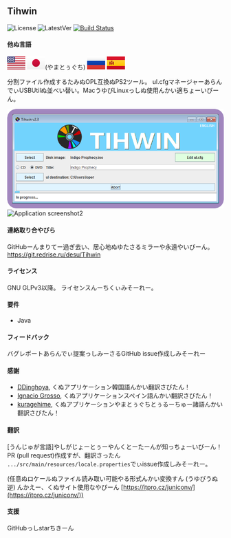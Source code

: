 ## Tihwin
![License](https://img.shields.io/badge/License-GPLv3-blue.svg) ![LatestVer](https://img.shields.io/github/release/developersu/Tihwin.svg) [![Build Status](https://ci.redrise.ru/api/badges/desu/Tihwin/status.svg)](https://ci.redrise.ru/desu/Tihwin)

#### 他ぬ言語
[![英語](flag/us-flag.svg)](README.md) 
[![やまとぅぐち](flag/jp-flag.svg)](README_JP.md)(やまとぅぐち) 
[![ロシア語](flag/ru-flag.svg)](README_RU.md)
[![Spanish](flag/es-flag.svg)](README_ES.md)

分割ファイル作成するたみぬOPL互換ぬPS2ツール。 ul.cfgマネージャーあらんでぃUSBUtilぬ並べい替い。MacうゆびLinuxっしぬ使用んかい適ちょーいびーん。

![Application screenshot1](screenshots/1.png)
![Application screenshot2](screenshots/2.png)

#### 連絡取り合やびら

GitHubーんまりてー過ぎ去い、居心地ぬゆたさるミラーや永遠やいびーん。 https://git.redrise.ru/desu/Tihwin

#### ライセンス

GNU GLPv3以降。 ライセンスんーちくぃみそーれー。

#### 要件

* Java

#### フィードバック

バグレポートあらんでぃ提案っしみーさるGitHub issue作成しみそーれー

#### 感謝

* [DDinghoya](https://github.com/DDinghoya), くぬアプリケーション韓国語んかい翻訳さびたん！
* [Ignacio Grosso](https://github.com/blckbearx), くぬアプリケーションスペイン語んかい翻訳さびたん！
* [kuragehime](https://github.com/kuragehimekurara1), くぬアプリケーションやまとぅぐちとぅるーちゅー諸語んかい翻訳さびたん！

#### 翻訳

[うんじゅが言語]やしがじょーとぅーやんくとーたーんが知っちょーいびーん！PR (pull request)作成すが、翻訳さったん `.../src/main/resources/locale.properties`でぃissue作成しみそーれー。

(任意ぬロケールぬファイル読み取い可能やる形式んかい変換すん (うゆびうぬ逆) んかえー、くぬサイト使用なやびーん [https://itpro.cz/juniconv/](https://itpro.cz/juniconv/))

#### 支援

GitHubっしstarちきーん
